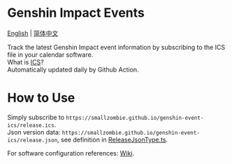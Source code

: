 # Genshin Impact Events
[English](README.md) | [简体中文](README.zh-CN.md)

Track the latest Genshin Impact event information by subscribing to the ICS file in your calendar software.\
What is [ICS](https://en.wikipedia.org/wiki/ICalendar)?\
Automatically updated daily by Github Action.


# How to Use
Simply subscribe to `https://smallzombie.github.io/genshin-event-ics/release.ics`.\
Json version data: `https://smallzombie.github.io/genshin-event-ics/release.json`, see definition in [ReleaseJsonType.ts](src/type/ReleaseJsonType.ts).

For software configuration references: [Wiki](https://github.com/SmallZombie/genshin-birthday-ics/wiki).
